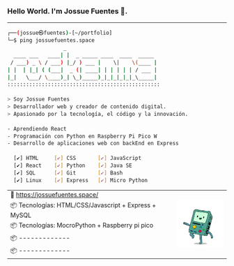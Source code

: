 ### Hello World. I'm Jossue Fuentes 👋.
---
```bash
┌──(jossue㉿fuentes)-[~/portfolio]
└─$ ping jossuefuentes.space
                  _                             
  ____ ___   ____| |  _ _____ ____  ____  _____ 
 / ___) _ \ / ___) |_/ ) ___ |    \|    \(____ |
| |  | |_| ( (___|  _ (| ____| | | | | | / ___ |
|_|   \___/ \____)_| \_)_____)_|_|_|_|_|_\_____|
:::::::::::::::::::::::::::::::::::::::::::::::::

> Soy Jossue Fuentes
> Desarrollador web y creador de contenido digital.
> Apasionado por la tecnología, el código y la innovación.

- Aprendiendo React
- Programación con Python en Raspberry Pi Pico W
- Desarrollo de aplicaciones web con backEnd en Express
  
  [✔] HTML     [✔] CSS       [✔] JavaScript
  [✔] React    [✔] Python    [✔] Java SE
  [✔] SQL      [✔] Git       [✔] Bash
  [✔] Linux    [✔] Express   [✔] Micro Python

```

<table>
  <tr>
    <td>📂 <a href="https://jossuefuentes.space/">https://jossuefuentes.space/</a></td>
    <td rowspan="5" align="center">
      <img src="https://github.com/ROCKEMMA/ROCKEMMA/blob/main/ico.gif?raw=true" width="120px" />
    </td>
  </tr>
  <tr>
    <td>📦 Tecnologías: HTML/CSS/Javascript + Express + MySQL</td>
  </tr>
  <tr>
    <td>📦 Tecnologías: MocroPython + Raspberry pi pico</td>
  </tr>
  <tr>
    <td>📦 -------------</td>
  </tr>
  <tr>
    <td>📦 -------------</td>
  </tr>
</table>



